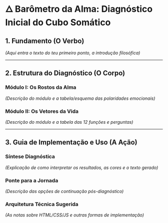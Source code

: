 # 🜂 Barômetro da Alma: Diagnóstico Inicial do Cubo Somático

## 1. Fundamento (O Verbo)
*(Aqui entra o texto do teu primeiro ponto, a introdução filosófica)*

---

## 2. Estrutura do Diagnóstico (O Corpo)

### Módulo I: Os Rostos da Alma
*(Descrição do módulo e a tabela/esquema das polaridades emocionais)*

### Módulo II: Os Vetores da Vida
*(Descrição do módulo e a tabela das 12 funções e perguntas)*

---

## 3. Guia de Implementação e Uso (A Ação)

### Síntese Diagnóstica
*(Explicação de como interpretar os resultados, as cores e o texto gerado)*

### Ponte para a Jornada
*(Descrição das opções de continuação pós-diagnóstico)*

### Arquitetura Técnica Sugerida
*(As notas sobre HTML/CSS/JS e outras formas de implementação)*
